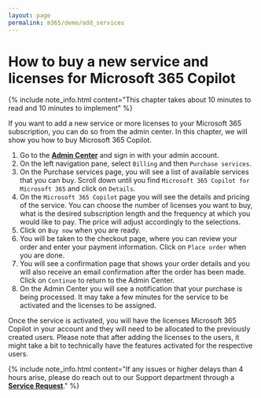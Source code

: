 ```yaml
---
layout: page
permalink: m365/demo/add_services
---
```


# How to buy a new service and licenses for Microsoft 365 Copilot

{% include note_info.html content="This chapter takes about 10 minutes to read and 10 minutes to implement" %}

If you want to add a new service or more licenses to your Microsoft 365 subscription, you can do so from the admin center. In this chapter, we will show you how to buy Microsoft 365 Copilot.

1. Go to the [**Admin Center**](https://admin.microsoft.com) and sign in with your admin account.
2. On the left navigation pane, select `Billing` and then `Purchase services`.
3. On the Purchase services page, you will see a list of available services that you can buy. Scroll down until you find `Microsoft 365 Copilot for Microsoft 365` and click on `Details`.
4. On the `Microsoft 365 Copilot` page you will see the details and pricing of the service. You can choose the number of licenses you want to buy, what is the desired subscription length and the frequency at which you would like to pay. The price will adjust accordingly to the selections. 
5. Click on `Buy now` when you are ready.
6. You will be taken to the checkout page, where you can review your order and enter your payment information. Click on `Place order` when you are done.
7. You will see a confirmation page that shows your order details and you will also receive an email confirmation after the order has been made. Click on `Continue` to return to the Admin Center.
8. On the Admin Center you will see a notification that your purchase is being processed. It may take a few minutes for the service to be activated and the licenses to be assigned.

Once the service is activated, you will have the licenses Microsoft 365 Copilot in your account and they will need to be allocated to the previously created users. Please note that after adding the licenses to the users, it might take a bit to technically have the features activated for the respective users. 

{% include note_info.html content="If any issues or higher delays than 4 hours arise, please do reach out to our Support department through a <a href='https://learn.microsoft.com/en-us/microsoft-365/admin/get-help-support?view=o365-worldwide'><strong>Service Request</strong></a>." %}



